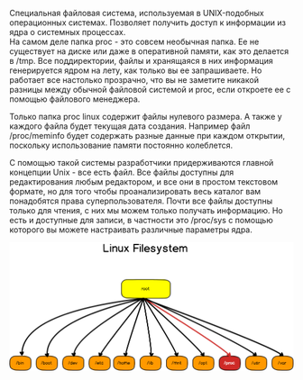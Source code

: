 Cпециальная файловая система, используемая в UNIX-подобных операционных системах. Позволяет получить доступ к информации из ядра о системных процессах.  
На самом деле папка proc - это совсем необычная папка. Ее не существует на диске или даже в оперативной памяти, как это делается в /tmp. Все поддиректории, файлы и хранящаяся в них информация генерируется ядром на лету, как только вы ее запрашиваете. Но работает все настолько прозрачно, что вы не заметите никакой разницы между обычной файловой системой и proc, если откроете ее с помощью файлового менеджера.


Только папка proc linux содержит файлы нулевого размера. А также у каждого файла будет текущая дата создания. Например файл /proc/meminfo будет содержать разные данные при каждом открытии, поскольку использование памяти постоянно колеблется.


С помощью такой системы разработчики придерживаются главной концепции Unix - все есть файл. Все файлы доступны для редактирования любым редактором, и все они в простом текстовом формате, но для того чтобы проанализировать весь каталог вам понадобятся права суперпользователя. Почти все файлы доступны только для чтения, с них мы можем только получать информацию. Но есть и доступные для записи, в частности это /proc/sys с помощью которого вы можете настраивать различные параметры ядра.


![image.png](../images/vyviedieniie-spiska-protsiessov-procfs_1.png)

